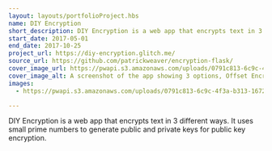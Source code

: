 ```yaml
---
layout: layouts/portfolioProject.hbs
name: DIY Encryption
short_description: DIY Encryption is a web app that encrypts text in 3 different ways. It uses small prime numbers to generate public and private keys for public key encryption.
start_date: 2017-05-01
end_date: 2017-10-25
project_url: https://diy-encryption.glitch.me/
source_url: https://github.com/patrickweaver/encryption-flask/
cover_image_url: https://pwapi.s3.amazonaws.com/uploads/0791c813-6c9c-4f3a-b313-167205f866f0
cover_image_alt: A screenshot of the app showing 3 options, Offset Encryption, Shared Key Encyrption, and Public Key Encryption
images:
  - https://pwapi.s3.amazonaws.com/uploads/0791c813-6c9c-4f3a-b313-167205f866f0

---
```


DIY Encryption is a web app that encrypts text in 3 different ways. It uses small prime numbers to generate public and private keys for public key encryption.